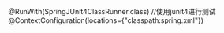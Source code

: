 @RunWith(SpringJUnit4ClassRunner.class) //使用junit4进行测试  
@ContextConfiguration(locations={"classpath:spring.xml"})